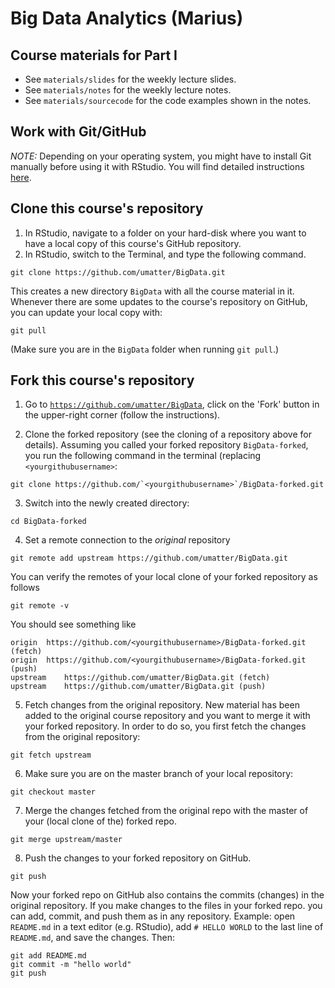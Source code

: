 # Big Data Analytics (Marius)

## Course materials for Part I

- See `materials/slides` for the weekly lecture slides.
- See `materials/notes` for the weekly lecture notes.
- See `materials/sourcecode` for the code examples shown in the notes.


## Work with Git/GitHub

*NOTE:* Depending on your operating system, you might have to install Git manually before using it with RStudio. You will find detailed instructions [here](https://support.rstudio.com/hc/en-us/articles/200532077-Version-Control-with-Git-and-SVN).

## Clone this course's repository

1. In RStudio, navigate to a folder on your hard-disk where you want to have a local copy of this course's GitHub repository.
2. In RStudio, switch to the Terminal, and type the following command.

```
git clone https://github.com/umatter/BigData.git
```

This creates a new directory `BigData` with all the course material in it.
Whenever there are some updates to the course's repository on GitHub, you can update your local copy with:
```
git pull
```
(Make sure you are in the `BigData` folder when running `git pull`.)


## Fork this course's repository

1. Go to [`https://github.com/umatter/BigData`](https://github.com/umatter/BigData), click on the 'Fork' button in the upper-right corner (follow the instructions).

2. Clone the forked repository (see the cloning of a repository above for details). Assuming you called your forked repository `BigData-forked`, you run the following command in the terminal (replacing `<yourgithubusername>`:

```
git clone https://github.com/`<yourgithubusername>`/BigData-forked.git
```

3. Switch into the newly created directory:

```
cd BigData-forked
```

4. Set a remote connection to the *original* repository 

```
git remote add upstream https://github.com/umatter/BigData.git
```

You can verify the remotes of your local clone of your forked repository as follows
```
git remote -v
```
You should see something like
```
origin	https://github.com/<yourgithubusername>/BigData-forked.git (fetch)
origin	https://github.com/<yourgithubusername>/BigData-forked.git (push)
upstream	https://github.com/umatter/BigData.git (fetch)
upstream	https://github.com/umatter/BigData.git (push)
```

5. Fetch changes from the original repository. New material has been added to the original course repository and you want to merge it with your forked repository. In order to do so, you first fetch the changes from the original repository:

```
git fetch upstream
```

6. Make sure you are on the master branch of your local repository:

```
git checkout master
```

7. Merge the changes fetched from the original repo with the master of your (local clone of the) forked repo.

```
git merge upstream/master
```

8. Push the changes to your forked repository on GitHub.

```
git push
```

Now your forked repo on GitHub also contains the commits (changes) in the original repository. If you make changes to the files in your forked repo. you can add, commit, and push them as in any repository. Example: open `README.md` in a text editor (e.g. RStudio), add `# HELLO WORLD` to the last line of `README.md`, and save the changes. Then:

```
git add README.md
git commit -m "hello world"
git push
```


